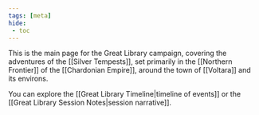 ```yaml
---
tags: [meta]
hide:
 - toc
---
```


This is the main page for the Great Library campaign, covering the adventures of the [[Silver Tempests]], set primarily in the [[Northern Frontier]] of the [[Chardonian Empire]], around the town of [[Voltara]] and its environs. 

You can explore the [[Great Library Timeline|timeline of events]] or the [[Great Library Session Notes|session narrative]].